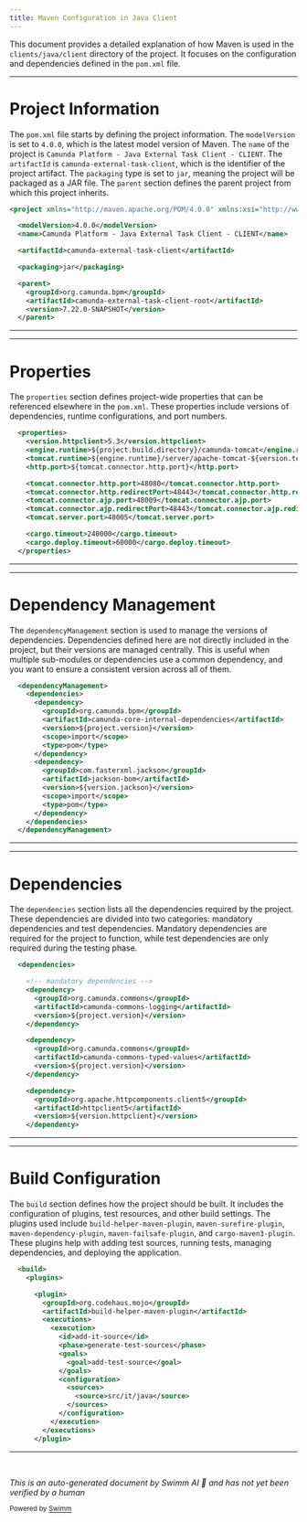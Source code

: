 ```yaml
---
title: Maven Configuration in Java Client
---
```

This document provides a detailed explanation of how Maven is used in the `clients/java/client` directory of the project. It focuses on the configuration and dependencies defined in the `pom.xml` file.

<SwmSnippet path="/clients/java/client/pom.xml" line="1">

---

# Project Information

The `pom.xml` file starts by defining the project information. The `modelVersion` is set to `4.0.0`, which is the latest model version of Maven. The `name` of the project is `Camunda Platform - Java External Task Client - CLIENT`. The `artifactId` is `camunda-external-task-client`, which is the identifier of the project artifact. The `packaging` type is set to `jar`, meaning the project will be packaged as a JAR file. The `parent` section defines the parent project from which this project inherits.

```xml
<project xmlns="http://maven.apache.org/POM/4.0.0" xmlns:xsi="http://www.w3.org/2001/XMLSchema-instance" xsi:schemaLocation="http://maven.apache.org/POM/4.0.0 http://maven.apache.org/xsd/maven-4.0.0.xsd">

  <modelVersion>4.0.0</modelVersion>
  <name>Camunda Platform - Java External Task Client - CLIENT</name>

  <artifactId>camunda-external-task-client</artifactId>

  <packaging>jar</packaging>

  <parent>
    <groupId>org.camunda.bpm</groupId>
    <artifactId>camunda-external-task-client-root</artifactId>
    <version>7.22.0-SNAPSHOT</version>
  </parent>
```

---

</SwmSnippet>

<SwmSnippet path="/clients/java/client/pom.xml" line="16">

---

# Properties

The `properties` section defines project-wide properties that can be referenced elsewhere in the `pom.xml`. These properties include versions of dependencies, runtime configurations, and port numbers.

```xml
  <properties>
    <version.httpclient>5.3</version.httpclient>
    <engine.runtime>${project.build.directory}/camunda-tomcat</engine.runtime>
    <tomcat.runtime>${engine.runtime}/server/apache-tomcat-${version.tomcat}</tomcat.runtime>
    <http.port>${tomcat.connector.http.port}</http.port>

    <tomcat.connector.http.port>48080</tomcat.connector.http.port>
    <tomcat.connector.http.redirectPort>48443</tomcat.connector.http.redirectPort>
    <tomcat.connector.ajp.port>48009</tomcat.connector.ajp.port>
    <tomcat.connector.ajp.redirectPort>48443</tomcat.connector.ajp.redirectPort>
    <tomcat.server.port>48005</tomcat.server.port>

    <cargo.timeout>240000</cargo.timeout>
    <cargo.deploy.timeout>60000</cargo.deploy.timeout>
  </properties>
```

---

</SwmSnippet>

<SwmSnippet path="/clients/java/client/pom.xml" line="32">

---

# Dependency Management

The `dependencyManagement` section is used to manage the versions of dependencies. Dependencies defined here are not directly included in the project, but their versions are managed centrally. This is useful when multiple sub-modules or dependencies use a common dependency, and you want to ensure a consistent version across all of them.

```xml
  <dependencyManagement>
    <dependencies>
      <dependency>
        <groupId>org.camunda.bpm</groupId>
        <artifactId>camunda-core-internal-dependencies</artifactId>
        <version>${project.version}</version>
        <scope>import</scope>
        <type>pom</type>
      </dependency>
      <dependency>
        <groupId>com.fasterxml.jackson</groupId>
        <artifactId>jackson-bom</artifactId>
        <version>${version.jackson}</version>
        <scope>import</scope>
        <type>pom</type>
      </dependency>
    </dependencies>
  </dependencyManagement>
```

---

</SwmSnippet>

<SwmSnippet path="/clients/java/client/pom.xml" line="51">

---

# Dependencies

The `dependencies` section lists all the dependencies required by the project. These dependencies are divided into two categories: mandatory dependencies and test dependencies. Mandatory dependencies are required for the project to function, while test dependencies are only required during the testing phase.

```xml
  <dependencies>

    <!-- mandatory dependencies -->
    <dependency>
      <groupId>org.camunda.commons</groupId>
      <artifactId>camunda-commons-logging</artifactId>
      <version>${project.version}</version>
    </dependency>

    <dependency>
      <groupId>org.camunda.commons</groupId>
      <artifactId>camunda-commons-typed-values</artifactId>
      <version>${project.version}</version>
    </dependency>

    <dependency>
      <groupId>org.apache.httpcomponents.client5</groupId>
      <artifactId>httpclient5</artifactId>
      <version>${version.httpclient}</version>
    </dependency>

```

---

</SwmSnippet>

<SwmSnippet path="/clients/java/client/pom.xml" line="170">

---

# Build Configuration

The `build` section defines how the project should be built. It includes the configuration of plugins, test resources, and other build settings. The plugins used include `build-helper-maven-plugin`, `maven-surefire-plugin`, `maven-dependency-plugin`, `maven-failsafe-plugin`, and `cargo-maven3-plugin`. These plugins help with adding test sources, running tests, managing dependencies, and deploying the application.

```xml
  <build>
    <plugins>

      <plugin>
        <groupId>org.codehaus.mojo</groupId>
        <artifactId>build-helper-maven-plugin</artifactId>
        <executions>
          <execution>
            <id>add-it-source</id>
            <phase>generate-test-sources</phase>
            <goals>
              <goal>add-test-source</goal>
            </goals>
            <configuration>
              <sources>
                <source>src/it/java</source>
              </sources>
            </configuration>
          </execution>
        </executions>
      </plugin>
```

---

</SwmSnippet>

&nbsp;

*This is an auto-generated document by Swimm AI 🌊 and has not yet been verified by a human*

<SwmMeta version="3.0.0" repo-id="Z2l0aHViJTNBJTNBQ2l0aS1jYW11bmRhJTNBJTNBZ2lsYWRuYXZvdA==" repo-name="Citi-camunda" doc-type="build-tool"><sup>Powered by [Swimm](/)</sup></SwmMeta>
